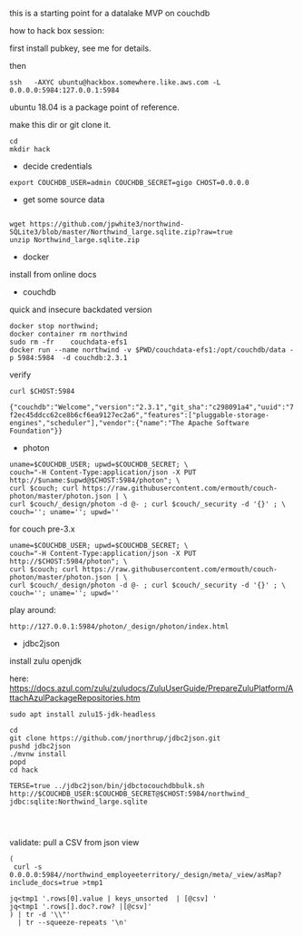 this is a starting point for a datalake MVP on couchdb

how to hack box session:

first install pubkey, see me for details.

then

```
ssh   -AXYC ubuntu@hackbox.somewhere.like.aws.com -L  0.0.0.0:5984:127.0.0.1:5984
```

ubuntu 18.04 is a package point of reference.

make this dir or git clone it.  

```
cd
mkdir hack
```



* decide credentials

```
export COUCHDB_USER=admin COUCHDB_SECRET=gigo CHOST=0.0.0.0
```

* get some source data


```

wget https://github.com/jpwhite3/northwind-SQLite3/blob/master/Northwind_large.sqlite.zip?raw=true
unzip Northwind_large.sqlite.zip
```


* docker 
 
install from online docs

* couchdb  

quick and insecure backdated version

```
docker stop northwind;
docker container rm northwind 
sudo rm -fr    couchdata-efs1 
docker run --name northwind -v $PWD/couchdata-efs1:/opt/couchdb/data -p 5984:5984  -d couchdb:2.3.1 
```


verify 

```
curl $CHOST:5984 
```

`{"couchdb":"Welcome","version":"2.3.1","git_sha":"c298091a4","uuid":"7f2ec45ddcc62ce8b6cf6ea9127ec2a6","features":["pluggable-storage-engines","scheduler"],"vendor":{"name":"The Apache Software Foundation"}}`


* photon 


```
uname=$COUCHDB_USER; upwd=$COUCHDB_SECRET; \
couch="-H Content-Type:application/json -X PUT http://$uname:$upwd@$CHOST:5984/photon"; \
curl $couch; curl https://raw.githubusercontent.com/ermouth/couch-photon/master/photon.json | \
curl $couch/_design/photon -d @- ; curl $couch/_security -d '{}' ; \
couch=''; uname=''; upwd=''
```
for couch pre-3.x


```
uname=$COUCHDB_USER; upwd=$COUCHDB_SECRET; \
couch="-H Content-Type:application/json -X PUT http://$CHOST:5984/photon"; \
curl $couch; curl https://raw.githubusercontent.com/ermouth/couch-photon/master/photon.json | \
curl $couch/_design/photon -d @- ; curl $couch/_security -d '{}' ; \
couch=''; uname=''; upwd=''
```
 

play around:

```
http://127.0.0.1:5984/photon/_design/photon/index.html
```

* jdbc2json

install zulu openjdk

here:
https://docs.azul.com/zulu/zuludocs/ZuluUserGuide/PrepareZuluPlatform/AttachAzulPackageRepositories.htm

```
sudo apt install zulu15-jdk-headless

cd
git clone https://github.com/jnorthrup/jdbc2json.git
pushd jdbc2json
./mvnw install
popd
cd hack

TERSE=true ../jdbc2json/bin/jdbctocouchdbbulk.sh http://$COUCHDB_USER:$COUCHDB_SECRET@$CHOST:5984/northwind_ jdbc:sqlite:Northwind_large.sqlite




```
validate: pull a CSV from json view

```
(
 curl -s 0.0.0.0:5984//northwind_employeeterritory/_design/meta/_view/asMap?include_docs=true >tmp1 

jq<tmp1 '.rows[0].value | keys_unsorted  | [@csv] '
jq<tmp1 '.rows[].doc?.row? |[@csv]' 
) | tr -d '\\"'
  | tr --squeeze-repeats '\n'

```


